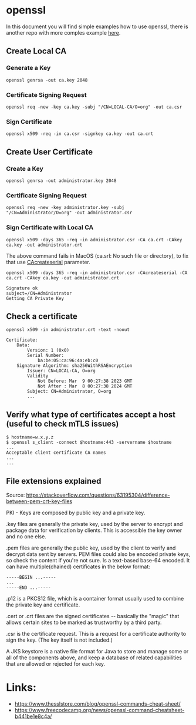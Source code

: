 # openssl

In this document you will find simple examples how to use openssl, there is another repo with more comples example [here](https://github.com/Emmerson-Miranda/openssl).

## Create Local CA

### Generate a Key

```
openssl genrsa -out ca.key 2048
```

### Certificate Signing Request

```
openssl req -new -key ca.key -subj "/CN=LOCAL-CA/O=org" -out ca.csr
```

### Sign Certificate

```
openssl x509 -req -in ca.csr -signkey ca.key -out ca.crt
```

## Create User Certificate

### Create a Key

```
openssl genrsa -out administrator.key 2048
```

### Certificate Signing Request

```
openssl req -new -key administrator.key -subj "/CN=Administrator/O=org" -out administrator.csr
```

### Sign Certificate with Local CA

```
openssl x509 -days 365 -req -in administrator.csr -CA ca.crt -CAkey ca.key -out administrator.crt
```

The above command fails in MacOS (ca.srl: No such file or directory), to fix that use [CAcreateserial](https://www.openssl.org/docs/man3.0/man1/openssl-x509.html) parameter.

```
openssl x509 -days 365 -req -in administrator.csr -CAcreateserial -CA ca.crt -CAkey ca.key -out administrator.crt
```
```
Signature ok
subject=/CN=Administrator
Getting CA Private Key
```

## Check a certificate

```
openssl x509 -in administrator.crt -text -noout
```
```
Certificate:
    Data:
        Version: 1 (0x0)
        Serial Number:
            ba:be:05:ca:96:4a:eb:c0
    Signature Algorithm: sha256WithRSAEncryption
        Issuer: CN=LOCAL-CA, O=org
        Validity
            Not Before: Mar  9 00:27:38 2023 GMT
            Not After : Mar  8 00:27:38 2024 GMT
        Subject: CN=Administrator, O=org
        ...
```


## Verify what type of certificates accept a host (useful to check mTLS issues)

```
$ hostname=w.x.y.z
$ openssl s_client -connect $hostname:443 -servername $hostname
...
Acceptable client certificate CA names
...
...
```

## File extensions explained
Source: https://stackoverflow.com/questions/63195304/difference-between-pem-crt-key-files

PKI - Keys are composed by public key and a private key.

.key files are generally the private key, used by the server to encrypt and package data for verification by clients. This is accessible the key owner and no one else.

.pem files are generally the public key, used by the client to verify and decrypt data sent by servers. PEM files could also be encoded private keys, so check the content if you're not sure. Is a text-based base-64 encoded. It can have multiple(chained) certificates in the below format:

```text
-----BEGIN ...-----
...
-----END ...-----
```

.p12 is a PKCS12 file, which is a container format usually used to combine the private key and certificate.

.cert or .crt files are the signed certificates -- basically the "magic" that allows certain sites to be marked as trustworthy by a third party.

.csr is the certificate request. This is a request for a certificate authority to sign the key. (The key itself is not included.)

A JKS keystore is a native file format for Java to store and manage some or all of the components above, and keep a database of related capabilities that are allowed or rejected for each key.



# Links:
- https://www.thesslstore.com/blog/openssl-commands-cheat-sheet/
- https://www.freecodecamp.org/news/openssl-command-cheatsheet-b441be1e8c4a/
